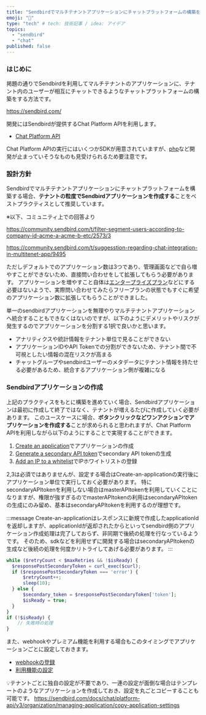 ```yaml
---
title: "Sendbirdでマルチテナントアプリケーションにチャットプラットフォームの構築をする"
emoji: "💬"
type: "tech" # tech: 技術記事 / idea: アイデア
topics: 
  - "sendbird"
  - "chat"
published: false
---
```


### はじめに
掲題の通りでSendbirdを利用してマルチテナントのアプリケーションに、テナント内のユーザーが相互にチャットできるようなチャットプラットフォームの構築をする方法です。

https://sendbird.com/

開発にはSendbirdが提供するChat Platform APIを利用します。
- [Chat Platform API](https://sendbird.com/docs/chat/platform-api/v3/overview)

Chat Platform APIの実行にはいくつかSDKが用意されていますが、[php](https://github.com/sendbird/sendbird-platform-sdk-php)など開発が止まっていそうなものも見受けられるため要注意です。

### 設計方針
Sendbirdでマルチテナントアプリケーションにチャットプラットフォームを構築する場合、**テナントの粒度でSendbirdアプリケーションを作成する**ことをベストプラクティスとして推奨しています。

※以下、コミュニティ上での回答より

https://community.sendbird.com/t/filter-segment-users-according-to-company-id-acme-a-acme-b-etc/2573/3

https://community.sendbird.com/t/suggesstion-regarding-chat-integration-in-multitenet-app/9495

ただしデフォルトでのアプリケーション数は3つであり、管理画面などで自ら増やすことができないため、直接問い合わせをして拡張してもらう必要があります。
アプリケーションを増やすこと自体は[エンタープライズプラン](https://sendbird.co.jp/plan/)などにする必要はないようで、実際問い合わせてみたらフリープランの状態でもすぐに希望のアプリケーション数に拡張してもらうことができました。

単一のsendbirdアプリケーションを無理やりマルチテナントアプリケーションへ統合することもできなくはないのですが、以下のようにデメリットやリスクが発生するのでアプリケーションを分割する1択で良いかと思います。

- アナリティクスや統計情報をテナント単位で見ることができない
- アプリケーションIDやAPI Tokenでの分割ができないため、テナント間で不可視としたい情報の混在リスクが高まる
- チャットグループやsendbirdユーザーのメタデータにテナント情報を持たせる必要があるため、統合するアプリケーション側が複雑になる

### Sendbirdアプリケーションの作成
上記のプラクティスをもとに構築を進めていく場合、Sendbirdアプリケーションは最初に作成して終了ではなく、テナントが増えるたびに作成していく必要があります。
このユースケースに場合、**ボタンクリックなどワンアクションでアプリケーションを作成する**ことが求められると思われますが、Chat Platform APIを利用しながら以下のようにすることで実現することができます。
1. [Create an application](https://sendbird.com/docs/chat/platform-api/v3/organization/managing-application/create-an-application)でアプリケーションの作成
2. [Generate a secondary API token](https://sendbird.com/docs/chat/platform-api/v3/application/managing-api-tokens/generate-a-secondary-api-token)でsecondary API tokenの生成
3. [Add an IP to a whitelist](https://sendbird.com/docs/chat/platform-api/v3/application/managing-ip-whitelist/add-an-ip-to-a-whitelist#1-add-an-ip-to-a-whitelist)でIPホワイトリストの登録

2,3は必須ではありませんが、設定する場合はCreate-an-applicationの実行後にアプリケーション単位で実行しておく必要があります。
特にsecondaryAPItokenを利用しない場合はmasterAPItokenを利用していくことになりますが、権限が強すぎるのでmasterAPItokenの利用はsecondaryAPItokenの生成にのみ留め、基本はsecondaryAPItokenを利用するのが理想です。

:::message
Create-an-applicationはレスポンスに新規で作成したapplicationIdを返却しますが、applicationIdが返却されたからといってsendbird側のアプリケーション作成処理は完了しておらず、非同期で後続の処理を行なっているようです。
そのため、sdkなどを利用せずに開発する場合はsecondaryAPItokenの生成など後続の処理を何度かリトライしてあげる必要があります。
:::

```php
while ($retryCount < $maxRetries && !$isReady) {
  $responsePostSecondaryToken = curl_exec($curl);
  if ($responsePostSecondaryToken === 'error') {
      $retryCount++;
      sleep(10);
  } else {
      $secondary_token = $responsePostSecondaryToken['token'];
      $isReady = true;
  }
}
if (!$isReady) {
    // 失敗時の処理
}
```

また、webhookやプレミアム機能を利用する場合もこのタイミングでアプリケーションごとに設定しておきます。
- [webhookの登録](https://sendbird.com/docs/chat/platform-api/v3/webhook/managing-subscribed-events/choose-events-to-subscribe)
- [利用機能の設定](https://sendbird.com/docs/chat/platform-api/v3/organization/managing-features/update-a-feature#1-update-a-feature)

💡テナントごとに独自の設定が不要であり、一連の設定が面倒な場合はテンプレートのようなアプリケーションを作成しておき、設定を丸ごとコピーすることも可能です。
https://sendbird.com/docs/chat/platform-api/v3/organization/managing-application/copy-application-settings
